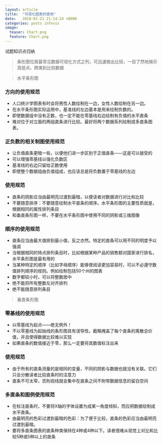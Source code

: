 ```yaml
---
layout: article
title:  "可视化图表的使用"
date:   2018-01-21 21:14:24 +0800
categories: posts infovis 
image:
  teaser: Chart.png
  feature: Chart.png
---
```

试题知识点归纳
>  条形图位居最常见数据可视化方式之列，可迅速做出比较，一目了然地揭示高低点。跨类别比较数据

>  水平条形图
### 方向的使用规范
- 人口统计学图表有时会将男性人数绘制在一边，女性人数绘制在另一边。 
- 在水平条形图实际运用中，基准线的左边基本是用来绘制负数的。 
- 即使数据组中没有正数，也一定不能在零基线右边绘制有负值的水平直条 
- 难对位于对立面的两组直条进行比较。最好将两个数据系列绘制成多直条图表。 

### 正负数的相关制图使用规范
- 让负值直条更暗一些，以便他们进一步区别于正值直条——这是可以接受的
- 可以增强零基线以强化负数区
- 基准线的右边只留给正数使用
- 即使整个数据组由负值组成，也应该总是将负数置于零基线的左边

### 使用规范
- 直条的阴影应当由最明亮过渡到最暗，以便读者对数据进行对比和比较
- 不要随意排序：不要随意绘制水平直条的顺序。水平条形图的主要性质就是，根据相同的属性排列条目
- 和垂直条形图一样，不要在水平条形图中使用不同的阴影或三维图像

### 顺序的使用规范
- 直条应当由最大值排到最小值，反之亦然。特定的直条可以用不同的明度予以强调
- 当根据相同的特点排列条目时，比如根据某种产品的销售额对国家进行排名，水平条形图是最有用的
- 当某种特定的顺序（比如字母顺序）能够使阅读更加容易时，可以不必遵守数值排列顺序的规则。例如绘制包括50个州的图表
- 数字都较小时，可以将整数居中 
- 绝不能将所有整数左对齐排列 
- 绝不能随意排列条目

>  垂直条形图
### 零基线的使用规范
- 以零基线为起点——绝无例外！
- 不以零基线为起始线的条形图具有误导性。截略掩盖了每个直条的离散总价值，并且使得数据比较难以实现
- 如果直条的数值接近于零，那么一定要将其数值标注出来

### 使用规范
- 由于所有的直条测量的是相同的变量，不同的阴影与数据也就没有关联。它们只会分散读者比较直条时的注意力
- 直条不可太窄，否則视线就会集中在直条之间不附带数据信息的留白空间

### 多直条和图例使用规范
- 在标注直条时，不要将X轴的字体设置为成某一角度倾斜，而应把数据绘制成水平直条。 
- 由最明亮的色彩过渡到最暗的色彩：为了便于比较，直条的色彩应当由最明亮过渡到最暗。 
- 要将多直条图表的直条种类保持在4种或4种以下。读者很难从视觉上对比和比较5种或5种以上的直条
